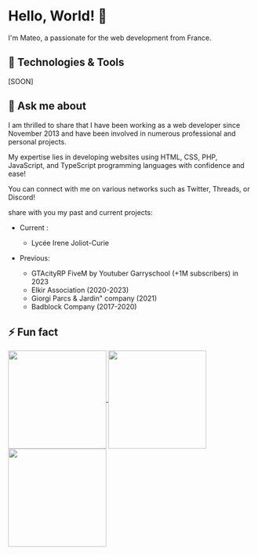 
# Hello, World! 👋

I'm Mateo, a passionate for the web development from France.

## 🔧 Technologies & Tools

[SOON]

## 💬 Ask me about

I am thrilled to share that I have been working as a web developer since November 2013 and have been involved in numerous professional and personal projects.

My expertise lies in developing websites using HTML, CSS, PHP, JavaScript, and TypeScript programming languages with confidence and ease! 

You can connect with me on various networks such as Twitter, Threads, or Discord!

share with you my past and current projects:

- Current :
  - Lycée Irene Joliot-Curie

- Previous:
  - GTAcityRP FiveM by Youtuber Garryschool (+1M subscribers) in 2023
  - Elkir Association (2020-2023)
  - Giorgi Parcs & Jardin" company (2021)
  - Badblock Company (2017-2020)

## ⚡ Fun fact
<a href="https://oghub.fr">
  <img height=200 align="center" src="https://github-readme-stats.vercel.app/api?username=DevKilioZOfficiel&show_icons=true&icon_color=7e2e2a&title_color=33201f&text_color=FFFFFF&bg_color=deg,7e2e2a,df2920&hide_border=true&border_radius=35" />
</a>
<a href="https://oghub.fr">
  <img height=200 align="center" src="https://github-readme-stats.vercel.app/api/top-langs/?username=DevKilioZOfficiel&show_icons=true&icon_color=7e2e2a&title_color=33201f&text_color=FFFFFF&bg_color=deg,7e2e2a,df2920&hide_border=true&border_radius=35&layout=compact" />
</a>
<a href="https://oghub.fr">
  <img height=200 align="center" src="https://github-readme-stats.vercel.app/api/wakatime?username=DevKilioZOfficiel&show_icons=true&icon_color=7e2e2a&title_color=33201f&text_color=FFFFFF&bg_color=deg,7e2e2a,df2920&hide_border=true&border_radius=35" />
</a>
